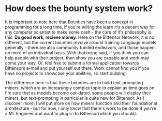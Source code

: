 # How does the bounty system work?

It is important to note here that Bounties have been a concept in programming for a long time, if you're willing the learn it's a decent way for any computer scientist to make some cash - the core of it's philosophy is this: 
**Do good work, recieve money.** 
Here on the Bittensor Network, it is no different, but the current bounties revolve around training Langauge models generally - there are also community funded endeavors, and those happen on more of an individual basis. With that being said, if you think you can help people with their project, then show you are capable and work may come your way. Or, feel free to submit a formal application towards Bittensors e-mail and put yourself out there. Work cannot find you if you have no projects to showcase your abilities, so start building. 

The difference here is that these bounties are to build text-prompting miners, which are an increasingly complex topic to explain as time goes on. I'm sure that as models become out-dated, some people will display their miners, but text-prompting in particular is quite new for Bittensor. As I discover more, I will put more on how miners function and their foundational architecture - but for now, I only know that there's work to be done if you're a ML Engineer and want to plug-in to Bittensor(which you should).
